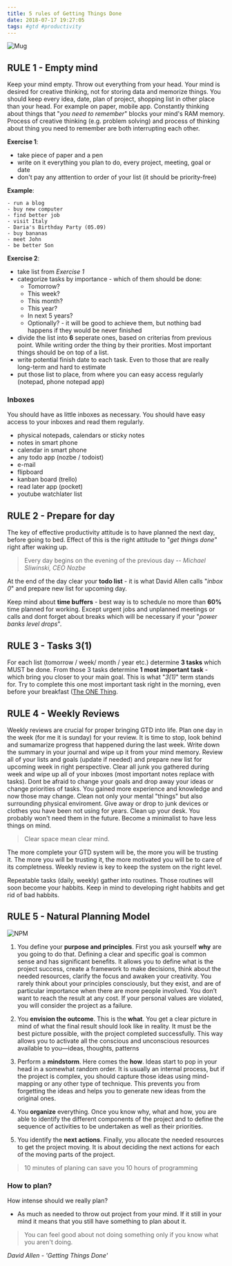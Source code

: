 ```yaml
---
title: 5 rules of Getting Things Done
date: 2018-07-17 19:27:05
tags: #gtd #productivity
---
```


![Mug](mug.jpg)

## RULE 1 - Empty mind
Keep your mind empty. Throw out everything from your head. Your mind is desired for creative thinking, not for storing data and memorize things.
You should keep every idea, date, plan of project, shopping list in other place than your head. For example on paper, mobile app.
Constantly thinking about things that "_you need to remember_" blocks your mind's RAM memory. Process of creative thinking (e.g. problem solving) and process of thinking about thing you need to remember are both interrupting each other.

**Exercise 1**:
- take piece of paper and a pen
- write on it everything you plan to do, every project, meeting, goal or date
- don't pay any atttention to order of your list (it should be priority-free)

**Example**:
```
- run a blog
- buy new computer
- find better job
- visit Italy
- Daria's Birthday Party (05.09)
- buy bananas
- meet John
- be better Son
```

**Exercise 2**:
- take list from _Exercise 1_
- categorize tasks by importance - which of them should be done:
    * Tomorrow?
    * This week?
    * This month?
    * This year?
    * In next 5 years?
    * Optionally? - it will be good to achieve them, but nothing bad happens if they would be never finished
- divide the list into **6** seperate ones, based on criterias from previous point. While writing order the thing by their prorities. Most important things should be on top of a list.
- write potential finish date to each task. Even to those that are really long-term and hard to estimate
- put those list to place, from where you can easy access regularly (notepad, phone notepad app)

### Inboxes
You should have as little inboxes as necessary.
You should have easy access to your inboxes and read them regularly.
- physical notepads, calendars or sticky notes
- notes in smart phone
- calendar in smart phone
- any todo app (nozbe / todoist)
- e-mail
- flipboard
- kanban board (trello)
- read later app (pocket)
- youtube watchlater list

## RULE 2 - Prepare for day
The key of effective productivity attitude is to have planned the next day, before going to bed. Effect of this is the right attitude to "_get things done_" right after waking up.

> Every day begins on the evening of the previous day
> -- <cite>Michael Sliwinski, CEO Nozbe</cite>

At the end of the day clear your **todo list** - it is what David Allen calls "_inbox 0_" and prepare new list for upcoming day.

Keep mind about **time buffers** - best way is to schedule no more than **60%** time planned for working. Except urgent jobs and unplanned meetings or calls and dont forget about breaks which will be necessary if your "_power banks level drops_".

## RULE 3 - Tasks 3(1)
For each list (tomorrow / week/ month / year etc.) determine **3 tasks** which MUST be done. From those 3 tasks determine **1 most important task** - which bring you closer to your main goal. This is what "_3(1)_" term stands for. Try to complete this one most important task right in the morning, even before your breakfast ([The ONE Thing](https://en.wikipedia.org/wiki/The_ONE_Thing_(book)).

## RULE 4 - Weekly Reviews
Weekly reviews are crucial for proper bringing GTD into life. Plan one day in the week (for me it is sunday) for your review. It is time to stop, look behind and sumamarize progress that happened during the last week. Write down the summary in your journal and wipe up it from your mind memory.
Review all of your lists and goals (update if needed) and prepare new list for upcoming week in right perspective. Clear all junk you gathered during week and wipe up all of your inboxes (most important notes replace with tasks).
Dont be afraid to change your goals and drop away your ideas or change priorities of tasks. You gained more experience and knowledge and now those may change.
Clean not only your mental "things" but also surrounding physical enviroment. Give away or drop to junk devices or clothes you have been not using for years. Clean up your desk. You probably won't need them in the future. Become a minimalist to have less things on mind.

> Clear space mean clear mind.

The more complete your GTD system will be, the more you will be trusting it.
The more you will be trusting it, the more motivated you will be to care of its completness.
Weekly review is key to keep the system on the right level.

Repeatable tasks (daily, weekly) gather into routines. Those routines will soon become your habbits. Keep in mind to developing right habbits and get rid of bad habbits.

## RULE 5 - Natural Planning Model
![NPM](npm.jpg)
1. You define your **purpose and principles**. First you ask yourself **why** are you going to do that. Defining a clear and specific goal is common sense and has significant benefits. It allows you to define what is the project success, create a framework to make decisions, think about the needed resources, clarify the focus and awaken your creativity.
You rarely think about your principles consciously, but they exist, and are of particular importance when there are more people involved. You don’t want to reach the result at any cost. If your personal values are violated, you will consider the project as a failure.

2. You **envision the outcome**. This is the **what**. You get a clear picture in mind of what the final result should look like in reality. It must be the best picture possible, with the project completed successfully. This way allows you to activate all the conscious and unconscious resources available to you—ideas, thoughts, patterns

3. Perform a **mindstorm**. Here comes the **how**. Ideas start to pop in your head in a somewhat random order. It is usually an internal process, but if the project is complex, you should capture those ideas using mind-mapping or any other type of technique. This prevents you from forgetting the ideas and helps you to generate new ideas from the original ones.

4. You **organize** everything. Once you know why, what and how, you are able to identify the different components of the project and to define the sequence of activities to be undertaken as well as their priorities.

5. You identify the **next actions**. Finally, you allocate the needed resources to get the project moving. It is about deciding the next actions for each of the moving parts of the project.

> 10 minutes of planing can save you 10 hours of programming

### How to plan?
How intense should we really plan?
- As much as needed to throw out project from your mind. If it still in your mind it means that you still have something to plan about it.

> You can feel good about not doing something only if you know what you aren't doing.

*David Allen - 'Getting Things Done'*
